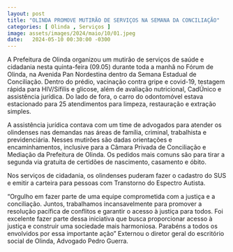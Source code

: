 ```yaml
---
layout: post
title: "OLINDA PROMOVE MUTIRÃO DE SERVIÇOS NA SEMANA DA CONCILIAÇÃO"
categories: [ Olinda , Serviços ]
image: assets/images/2024/maio/10/01.jpeg
date:   2024-05-10 00:30:00 -0300
---
```

A Prefeitura de Olinda organizou um mutirão de serviços de saúde e cidadania nesta quinta-feira (09.05) durante toda a manhã no Fórum de Olinda, na Avenida Pan Nordestina dentro da Semana Estadual de Conciliação. Dentro do prédio, vacinação contra gripe e covid-19, testagem rápida para HIV/Sífilis e glicose, além de avaliação nutricional, CadÚnico e assistência jurídica. Do lado de fora, o carro do odontomóvel estava estacionado para 25 atendimentos para limpeza, restauração e extração simples.

A assistência jurídica contava com um time de advogados para atender os olindenses nas demandas nas áreas de família, criminal, trabalhista e previdenciária. Nesses mutirões são dadas orientações e encaminhamentos, inclusive para a Câmara Privada de Conciliação e Mediação da Prefeitura de Olinda. Os pedidos mais comuns são para tirar a segunda via gratuita de certidões de nascimento, casamento e óbito.

Nos serviços de cidadania, os olindenses puderam fazer o cadastro do SUS e emitir a carteira para pessoas com Transtorno do Espectro Autista.

“Orgulho em fazer parte de uma equipe comprometida com a justiça e a conciliação. Juntos, trabalhamos incansavelmente para promover a resolução pacífica de conflitos e garantir o acesso à justiça para todos. Foi excelente fazer parte dessa iniciativa que busca proporcionar acesso à justiça e construir uma sociedade mais harmoniosa. Parabéns a todos os envolvidos por essa importante ação” Externou o diretor geral do escritório social de Olinda, Advogado Pedro Guerra.